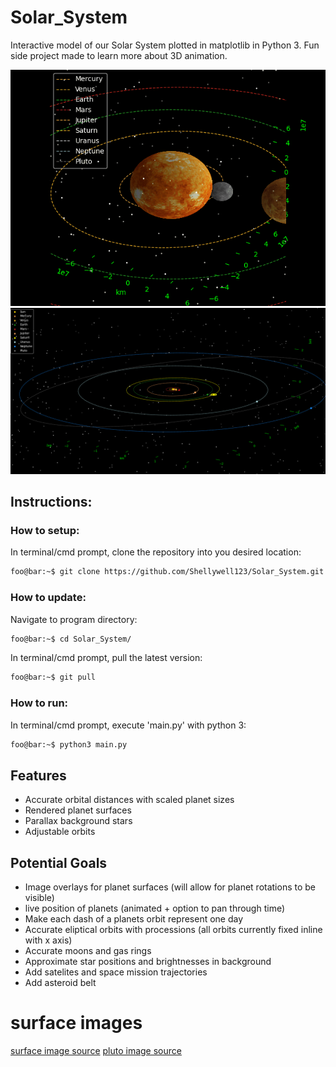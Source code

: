# Solar_System
Interactive model of our Solar System plotted in matplotlib in Python 3. Fun side project made to learn more about 3D animation.

![gif](Images/gifs/zoomout.gif)
![screenshot](Images/screenshot.png)

## Instructions:

### How to setup:
In terminal/cmd prompt, clone the repository into you desired location:
```bash
foo@bar:~$ git clone https://github.com/Shellywell123/Solar_System.git
```

### How to update:
Navigate to program directory:
```bash
foo@bar:~$ cd Solar_System/
```
In terminal/cmd prompt, pull the latest version:
```bash
foo@bar:~$ git pull
```

### How to run:
In terminal/cmd prompt, execute 'main.py' with python 3:
```bash
foo@bar:~$ python3 main.py
```

## Features
- Accurate orbital distances with scaled planet sizes
- Rendered planet surfaces
- Parallax background stars
- Adjustable orbits

## Potential Goals
 - Image overlays for planet surfaces (will allow for planet rotations to be visible)
 - live position of planets (animated + option to pan through time)
 - Make each dash of a planets orbit represent one day 
 - Accurate eliptical orbits with processions (all orbits currently fixed inline with x axis)
 - Accurate moons and gas rings
 - Approximate star positions and brightnesses in background
 - Add satelites and space mission trajectories
 - Add asteroid belt

# surface images
[surface image source](https://www.solarsystemscope.com/textures/)
[pluto image source](https://www.pinterest.co.uk/pin/334884922276313121/)